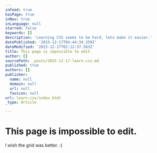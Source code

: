 ```yaml
---
inFeed: true
hasPage: true
inNav: true
inLanguage: null
starred: false
keywords: []
description: 'Learning CSS seems to be hard, lets make it easier.'
datePublished: '2015-12-17T04:44:34.359Z'
dateModified: '2015-12-17T02:12:37.563Z'
title: This page is impossible to edit.
author: []
sourcePath: _posts/2015-12-17-learn-css.md
published: true
authors: []
publisher:
  name: null
  domain: null
  url: null
  favicon: null
url: learn-css/index.html
_type: Article

---
```

# This page is impossible to edit.

I wish the grid was better. :(